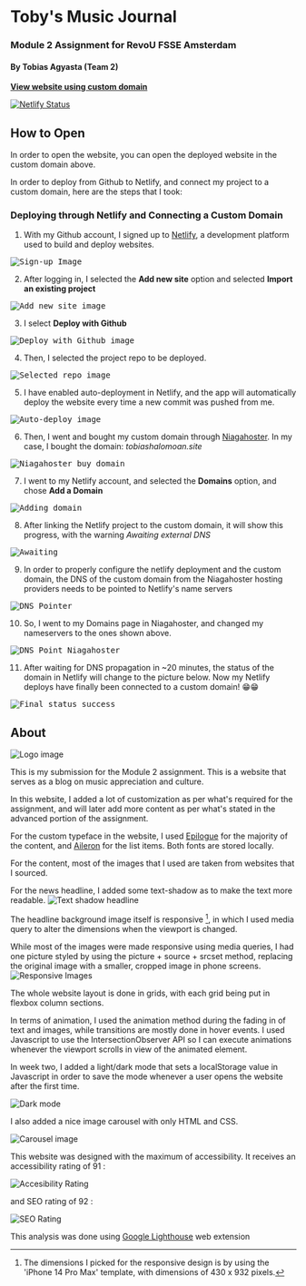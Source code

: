 ﻿# Toby's Music Journal
### Module 2 Assignment for RevoU FSSE Amsterdam
#### By Tobias Agyasta (Team 2)

[**View website using custom domain**](https://tobiashalomoan.site/)

[![Netlify Status](https://api.netlify.com/api/v1/badges/3204fcb5-0395-4935-83d8-e842fc46a53f/deploy-status)](https://app.netlify.com/sites/tobys-music-journal/deploys)

## How to Open

In order to open the website, you can open the deployed website in the custom domain above. 

In order to deploy from Github to Netlify, and connect my project to a custom domain, here are the steps that I took:
### Deploying through Netlify and Connecting a Custom Domain
1. With my Github account, I signed up to [Netlify](https://app.netlify.com/signup), a development platform used to build and deploy websites.

<kbd>![Sign-up Image](assets/readme/sign-up.png)</kbd>

2. After logging in, I selected the **Add new site** option and selected **Import an existing project**

<kbd>![Add new site image](assets/readme/import-existing.png)</kbd>

3. I select **Deploy with Github**

<kbd>![Deploy with Github image](assets/readme/deploywithghub.png)</kbd>

4. Then, I selected the project repo to be deployed.

<kbd>![Selected repo image](assets/readme/selected-repo.png)</kbd>

5. I have enabled auto-deployment in Netlify, and the app will automatically deploy the website every time a new commit was pushed from me.

<kbd>![Auto-deploy image](assets/readme/automatic-deployment.png)</kbd>

6. Then, I went and bought my custom domain through [Niagahoster](https://www.niagahoster.co.id/domain-murah). In my case, I bought the domain: *tobiashalomoan.site*

<kbd>![Niagahoster buy domain](assets/readme/niagahoster-domain-buy.png)</kbd>

7. I went to my Netlify account, and selected the **Domains** option, and chose **Add a Domain**

<kbd>![Adding domain](assets/readme/adding-domain.png)</kbd>

8. After linking the Netlify project to the custom domain, it will show this progress, with the warning *Awaiting external DNS*

<kbd>![Awaiting](assets/readme/waiting-dns-propagation.png)</kbd>

9. In order to properly configure the netlify deployment and the custom domain, the DNS of the custom domain from the Niagahoster hosting providers needs to be pointed to Netlify's name servers

<kbd>![DNS Pointer](assets/readme/dns_config_1.png)</kbd>

10. So, I went to my Domains page in Niagahoster, and changed my nameservers to the ones shown above.

<kbd>![DNS Point Niagahoster](assets/readme/dns_config_niagahoster.png)</kbd>

11. After waiting for DNS propagation in ~20 minutes, the status of the domain in Netlify will change to the picture below. Now my Netlify deploys have finally been connected to a custom domain! :grin::grin:

<kbd>![Final status success](assets/readme/Final.png)</kbd>

## About

![Logo image](assets/news-items/Black%20and%20White%20Modern%20Vintage%20Badge%20Brand%20Logo.png)

This is my submission for the Module 2 assignment. This is a website that serves as a blog on music appreciation and culture. 

In this website, I added a lot of customization as per what's required for the assignment, and will later add more content as per what's stated in the advanced portion of the assignment.

For the custom typeface in the website, I used [Epilogue](https://fonts.google.com/specimen/Epilogue) for the majority of the content, and [Aileron](https://www.dafontfree.io/aileron-font-family/) for the list items. Both fonts are stored locally.

For the content, most of the images that I used are taken from websites that I sourced.

For the news headline, I added some text-shadow as to make the text more readable.
![Text shadow headline](assets/readme/text-shadow.png)

The headline background image itself is responsive [^1], in which I used media query to alter the dimensions when the viewport is changed.

While most of the images were made responsive using media queries, I had one picture styled by using the picture + source + srcset method, replacing the original image with a smaller, cropped image in phone screens.
![Responsive Images](assets/readme/srcset.jpg)

The whole website layout is done in grids, with each grid being put in flexbox column sections. 

In terms of animation, I used the animation method during the fading in of text and images, while transitions are mostly done in hover events. I used Javascript to use the IntersectionObserver API so I can execute animations whenever the viewport scrolls in view of the animated element.

In week two, I added a light/dark mode that sets a localStorage value in Javascript in order to save the mode whenever a user opens the website after the first time.

![Dark mode](assets/readme/dark-mode.png)

I also added a nice image carousel with only HTML and CSS.

![Carousel image](assets/readme/carousel.png)

This website was designed with the maximum of accessibility. It receives an accessibility rating of 91 :

![Accesibility Rating](assets/readme/acessibility.png)

and SEO rating of 92 :

![SEO Rating](assets/readme/seo.png)

This analysis was done using [Google Lighthouse](https://developer.chrome.com/docs/lighthouse/overview) web extension




[^1]: The dimensions I picked for the responsive design is by using the 'iPhone 14 Pro Max' template, with dimensions of 430 x 932 pixels.
